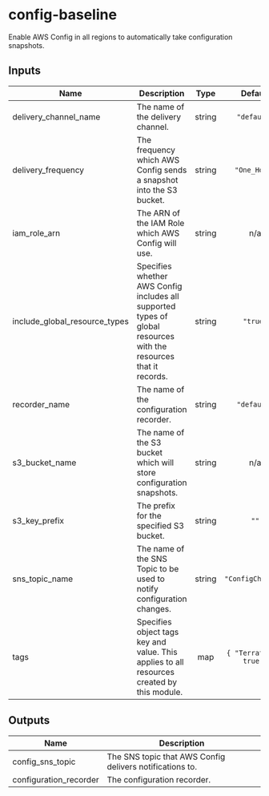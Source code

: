 # config-baseline

Enable AWS Config in all regions to automatically take configuration snapshots.

<!-- BEGINNING OF PRE-COMMIT-TERRAFORM DOCS HOOK -->
## Inputs

| Name | Description | Type | Default | Required |
|------|-------------|:----:|:-----:|:-----:|
| delivery\_channel\_name | The name of the delivery channel. | string | `"default"` | no |
| delivery\_frequency | The frequency which AWS Config sends a snapshot into the S3 bucket. | string | `"One_Hour"` | no |
| iam\_role\_arn | The ARN of the IAM Role which AWS Config will use. | string | n/a | yes |
| include\_global\_resource\_types | Specifies whether AWS Config includes all supported types of global resources with the resources that it records. | string | `"true"` | no |
| recorder\_name | The name of the configuration recorder. | string | `"default"` | no |
| s3\_bucket\_name | The name of the S3 bucket which will store configuration snapshots. | string | n/a | yes |
| s3\_key\_prefix | The prefix for the specified S3 bucket. | string | `""` | no |
| sns\_topic\_name | The name of the SNS Topic to be used to notify configuration changes. | string | `"ConfigChanges"` | no |
| tags | Specifies object tags key and value. This applies to all resources created by this module. | map | `{ "Terraform": true }` | no |

## Outputs

| Name | Description |
|------|-------------|
| config\_sns\_topic | The SNS topic that AWS Config delivers notifications to. |
| configuration\_recorder | The configuration recorder. |

<!-- END OF PRE-COMMIT-TERRAFORM DOCS HOOK -->
